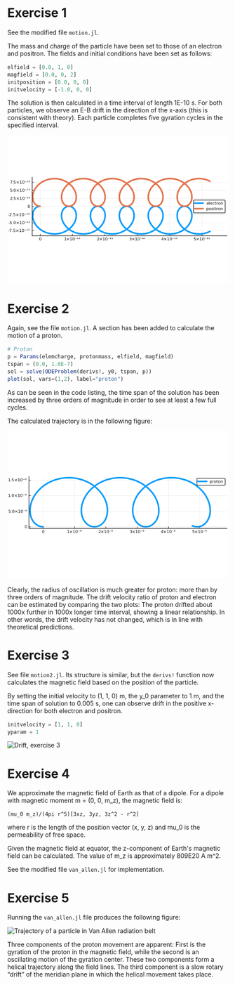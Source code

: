 Exercise 1
==========
See the modified file `motion.jl`.

The mass and charge of the particle have been set to those of an electron
and positron. The fields and initial conditions have been set as follows:
```julia
elfield = [0.0, 1, 0]
magfield = [0.0, 0, 2]
initposition = [0.0, 0, 0]
initvelocity = [-1.0, 0, 0]
```

The solution is then calculated in a time interval of length 1E-10 s.
For both particles, we observe an E-B drift in the direction of the x-axis
(this is consistent with theory).
Each particle completes five gyration cycles in the specified interval.

![Electron and positron drift](img/epdrift.png)

Exercise 2
==========
Again, see the file `motion.jl`. A section has been added to calculate
the motion of a proton.
```julia
# Proton
p = Params(elemcharge, protonmass, elfield, magfield)
tspan = (0.0, 1.0E-7)
sol = solve(ODEProblem(derivs!, y0, tspan, p))
plot(sol, vars=(1,2), label="proton")
```

As can be seen in the code listing, the time span of the solution
has been increased by three orders of magnitude in order to see
at least a few full cycles.

The calculated trajectory is in the following figure:

![Proton drift](img/protondrift.png)

Clearly, the radius of oscillation is much greater for proton: more than
by three orders of magnitude.
The drift velocity ratio of proton and electron can be estimated
by comparing the two plots: The proton drifted about 1000x further
in 1000x longer time interval, showing a linear relationship.
In other words, the drift velocity has not changed, which is in line
with theoretical predictions.

Exercise 3
==========
See file `motion2.jl`. Its structure is similar, but the `derivs!`
function now calculates the magnetic field based on the position
of the particle.

By setting the initial velocity to (1, 1, 0) m, the y_0 parameter
to 1 m, and the time span of solution to 0.005 s, one can observe
drift in the positive x-direction for both electron and positron.

```julia
initvelocity = [1, 1, 0]
yparam = 1
````
![Drift, exercise 3](img/drift3.png)

Exercise 4
==========
We approximate the magnetic field of Earth as that of a dipole.
For a dipole with magnetic moment m = (0, 0, m_z), the magnetic
field is:
```
(mu_0 m_z)/(4pi r^5)[3xz, 3yz, 3z^2 - r^2]
```
where r is the length of the position vector (x, y, z) and mu_0
is the permeability of free space.

Given the magnetic field at equator, the z-component of Earth's
magnetic field can be calculated. The value of m_z is
approximately 809E20 A m^2.

See the modified file `van_allen.jl` for implementation.

Exercise 5
==========
Running the `van_allen.jl` file produces the following figure:

![Trajectory of a particle in Van Allen radiation belt](img/van-allen.png)

Three components of the proton movement are apparent:
First is the gyration of the proton in the magnetic field,
while the second is an oscillating motion of the gyration center.
These two components form a helical trajectory along the field lines.
The third component is a slow rotary “drift” of the meridian plane in which
the helical movement takes place.
